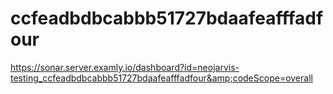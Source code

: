 # ccfeadbdbcabbb51727bdaafeafffadfour
https://sonar.server.examly.io/dashboard?id=neojarvis-testing_ccfeadbdbcabbb51727bdaafeafffadfour&amp;codeScope=overall
